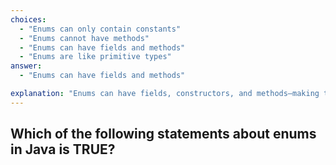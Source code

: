 ```yaml
---
choices:
  - "Enums can only contain constants"
  - "Enums cannot have methods"
  - "Enums can have fields and methods"
  - "Enums are like primitive types"
answer:
  - "Enums can have fields and methods"

explanation: "Enums can have fields, constructors, and methods—making them more powerful than simple constants."
---
```


## Which of the following statements about enums in Java is TRUE?
